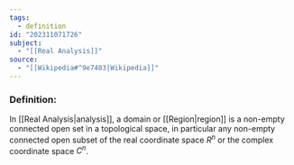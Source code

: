 ```yaml
---
tags:
  - definition
id: "202311071726"
subject:
  - "[[Real Analysis]]"
source:
  - "[[Wikipedia#^9e7403|Wikipedia]]"
---
```

### Definition:
In [[Real Analysis|analysis]], a domain or [[Region|region]] is a non-empty connected open set in a topological space, in particular any non-empty connected open subset of the real coordinate space $R^n$ or the complex coordinate space $C^n$.